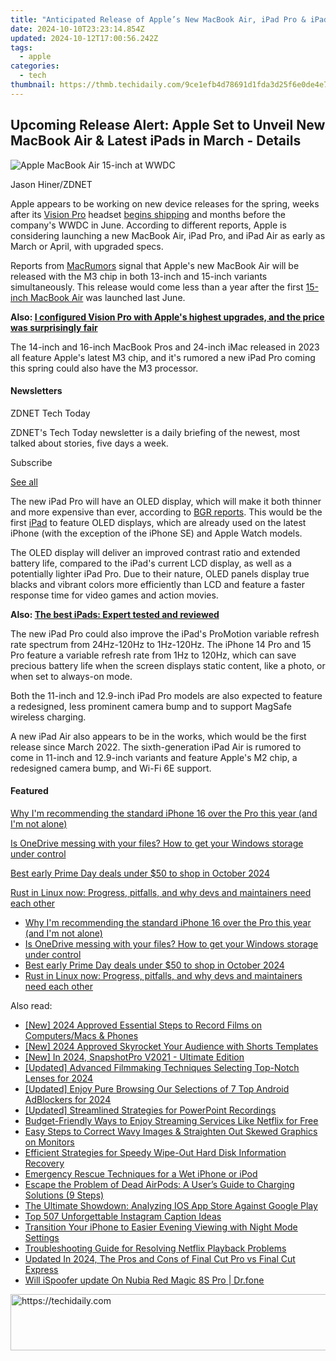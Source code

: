 ```yaml
---
title: "Anticipated Release of Apple’s New MacBook Air, iPad Pro & iPad Air in March: Details Uncovered"
date: 2024-10-10T23:23:14.854Z
updated: 2024-10-12T17:00:56.242Z
tags:
  - apple
categories:
  - tech
thumbnail: https://thmb.techidaily.com/9ce1efb4d78691d1fda3d25f6e0de4e7036d8fbbf749d1e5f5caf96b519e32e1.png
---
```


## Upcoming Release Alert: Apple Set to Unveil New MacBook Air & Latest iPads in March - Details

![Apple MacBook Air 15-inch at WWDC](https://www.zdnet.com/a/img/resize/a7b2170efdab2c92214ac34bbb00cdba578e6d03/2023/06/05/4f025836-2097-4c49-b71a-a577b982b95d/img-8744.jpg?auto=webp&width=1280)

Jason Hiner/ZDNET

Apple appears to be working on new device releases for the spring, weeks after its [Vision Pro](https://apple.sjv.io/c/159047/435031/7613?&sharedid=zdnet&partnerpropertyid=1980086&u=https%3A%2F%2Fwww.apple.com%2Fshop%2Fbuy-vision%2Fapple-vision-pro&subId1=zd-%5F%5FCOM%5FCLICK%5FID%5F%5F-dtp) headset [begins shipping](https://www.zdnet.com/article/what-vision-pro-shipping-times-tell-us-about-the-demand-for-apples-xr-headset/) and months before the company's WWDC in June. According to different reports, Apple is considering launching a new MacBook Air, iPad Pro, and iPad Air as early as March or April, with upgraded specs.

Reports from [MacRumors](https://www.macrumors.com/2024/01/21/new-ipads-and-macbook-airs-spring-2024-rumor/) signal that Apple's new MacBook Air will be released with the M3 chip in both 13-inch and 15-inch variants simultaneously. This release would come less than a year after the first [15-inch MacBook Air](https://shop-links.co/link/?url=https%3A%2F%2Fwww.bestbuy.com%2Fsite%2Fapple-macbook-air-15-laptop-m2-chip-8gb-memory-256gb-ssd-latest-model-midnight%2F6534606.p%3F%26skuId%3D6534606%26utm_source%3Dnarrativ&publisher_slug=itechdaily19598&exclusive=1) was launched last June. 

**Also: [I configured Vision Pro with Apple's highest upgrades, and the price was surprisingly fair](https://www.zdnet.com/article/i-configured-vision-pro-with-apples-highest-upgrades-and-the-price-was-surprisingly-fair/)**

The 14-inch and 16-inch MacBook Pros and 24-inch iMac released in 2023 all feature Apple's latest M3 chip, and it's rumored a new iPad Pro coming this spring could also have the M3 processor.

#### Newsletters

ZDNET Tech Today

ZDNET's Tech Today newsletter is a daily briefing of the newest, most talked about stories, five days a week.

 Subscribe

[See all](https://www.zdnet.com/newsletters/)

The new iPad Pro will have an OLED display, which will make it both thinner and more expensive than ever, according to [BGR reports](https://bgr.com/tech/12-9-inch-ipad-air-6-design-just-leaked-with-no-surprises-at-all/). This would be the first [iPad](https://www.zdnet.com/article/best-ipad/) to feature OLED displays, which are already used on the latest iPhone (with the exception of the iPhone SE) and Apple Watch models. 

The OLED display will deliver an improved contrast ratio and extended battery life, compared to the iPad's current LCD display, as well as a potentially lighter iPad Pro. Due to their nature, OLED panels display true blacks and vibrant colors more efficiently than LCD and feature a faster response time for video games and action movies.

**Also: [The best iPads: Expert tested and reviewed](https://www.zdnet.com/article/best-ipad/)**

The new iPad Pro could also improve the iPad's ProMotion variable refresh rate spectrum from 24Hz-120Hz to 1Hz-120Hz. The iPhone 14 Pro and 15 Pro feature a variable refresh rate from 1Hz to 120Hz, which can save precious battery life when the screen displays static content, like a photo, or when set to always-on mode. 

Both the 11-inch and 12.9-inch iPad Pro models are also expected to feature a redesigned, less prominent camera bump and to support MagSafe wireless charging.

A new iPad Air also appears to be in the works, which would be the first release since March 2022\. The sixth-generation iPad Air is rumored to come in 11-inch and 12.9-inch variants and feature Apple's M2 chip, a redesigned camera bump, and Wi-Fi 6E support.

#### Featured

[Why I'm recommending the standard iPhone 16 over the Pro this year (and I'm not alone)](https://www.zdnet.com/article/why-im-recommending-the-standard-iphone-16-over-the-pro-this-year-and-im-not-alone/ "Why I'm recommending the standard iPhone 16 over the Pro this year (and I'm not alone)")

[Is OneDrive messing with your files? How to get your Windows storage under control](https://www.zdnet.com/article/is-onedrive-messing-with-your-files-how-to-get-your-windows-storage-under-control/ "Is OneDrive messing with your files? How to get your Windows storage under control")

[Best early Prime Day deals under $50 to shop in October 2024](https://www.zdnet.com/article/best-early-prime-day-deals-under-50/ "Best early Prime Day deals under $50 to shop in October 2024")

[Rust in Linux now: Progress, pitfalls, and why devs and maintainers need each other](https://www.zdnet.com/article/rust-in-linux-now-progress-pitfalls-and-why-devs-and-maintainers-need-each-other/ "Rust in Linux now: Progress, pitfalls, and why devs and maintainers need each other")

* [Why I'm recommending the standard iPhone 16 over the Pro this year (and I'm not alone)](https://www.zdnet.com/article/why-im-recommending-the-standard-iphone-16-over-the-pro-this-year-and-im-not-alone/ "Why I'm recommending the standard iPhone 16 over the Pro this year (and I'm not alone)")
* [Is OneDrive messing with your files? How to get your Windows storage under control](https://www.zdnet.com/article/is-onedrive-messing-with-your-files-how-to-get-your-windows-storage-under-control/ "Is OneDrive messing with your files? How to get your Windows storage under control")
* [Best early Prime Day deals under $50 to shop in October 2024](https://www.zdnet.com/article/best-early-prime-day-deals-under-50/ "Best early Prime Day deals under $50 to shop in October 2024")
* [Rust in Linux now: Progress, pitfalls, and why devs and maintainers need each other](https://www.zdnet.com/article/rust-in-linux-now-progress-pitfalls-and-why-devs-and-maintainers-need-each-other/ "Rust in Linux now: Progress, pitfalls, and why devs and maintainers need each other")

<ins class="adsbygoogle"
     style="display:block"
     data-ad-format="autorelaxed"
     data-ad-client="ca-pub-7571918770474297"
     data-ad-slot="1223367746"></ins>

<ins class="adsbygoogle"
     style="display:block"
     data-ad-client="ca-pub-7571918770474297"
     data-ad-slot="8358498916"
     data-ad-format="auto"
     data-full-width-responsive="true"></ins>

<span class="atpl-alsoreadstyle">Also read:</span>
<div><ul>
<li><a href="https://screen-activity-recording.techidaily.com/new-2024-approved-essential-steps-to-record-films-on-computersmacs-and-phones/"><u>[New] 2024 Approved Essential Steps to Record Films on Computers/Macs & Phones</u></a></li>
<li><a href="https://youtube-zero.techidaily.com/024-approved-skyrocket-your-audience-with-shorts-templates/"><u>[New] 2024 Approved Skyrocket Your Audience with Shorts Templates</u></a></li>
<li><a href="https://video-capture.techidaily.com/new-in-2024-snapshotpro-v2021-ultimate-edition/"><u>[New] In 2024, SnapshotPro V2021 - Ultimate Edition</u></a></li>
<li><a href="https://facebook-video-share.techidaily.com/updated-advanced-filmmaking-techniques-selecting-top-notch-lenses-for-2024/"><u>[Updated] Advanced Filmmaking Techniques Selecting Top-Notch Lenses for 2024</u></a></li>
<li><a href="https://facebook-video-footage.techidaily.com/updated-enjoy-pure-browsing-our-selections-of-7-top-android-adblockers-for-2024/"><u>[Updated] Enjoy Pure Browsing Our Selections of 7 Top Android AdBlockers for 2024</u></a></li>
<li><a href="https://screen-video-capture.techidaily.com/updated-streamlined-strategies-for-powerpoint-recordings/"><u>[Updated] Streamlined Strategies for PowerPoint Recordings</u></a></li>
<li><a href="https://techno-recovery.techidaily.com/budget-friendly-ways-to-enjoy-streaming-services-like-netflix-for-free/"><u>Budget-Friendly Ways to Enjoy Streaming Services Like Netflix for Free</u></a></li>
<li><a href="https://techno-recovery.techidaily.com/easy-steps-to-correct-wavy-images-and-straighten-out-skewed-graphics-on-monitors/"><u>Easy Steps to Correct Wavy Images & Straighten Out Skewed Graphics on Monitors</u></a></li>
<li><a href="https://win-community.techidaily.com/efficient-strategies-for-speedy-wipe-out-hard-disk-information-recovery/"><u>Efficient Strategies for Speedy Wipe-Out Hard Disk Information Recovery</u></a></li>
<li><a href="https://techno-recovery.techidaily.com/emergency-rescue-techniques-for-a-wet-iphone-or-ipod/"><u>Emergency Rescue Techniques for a Wet iPhone or iPod</u></a></li>
<li><a href="https://techno-recovery.techidaily.com/escape-the-problem-of-dead-airpods-a-users-guide-to-charging-solutions-9-steps/"><u>Escape the Problem of Dead AirPods: A User’s Guide to Charging Solutions (9 Steps)</u></a></li>
<li><a href="https://techno-recovery.techidaily.com/the-ultimate-showdown-analyzing-ios-app-store-against-google-play/"><u>The Ultimate Showdown: Analyzing IOS App Store Against Google Play</u></a></li>
<li><a href="https://techno-recovery.techidaily.com/top-507-unforgettable-instagram-caption-ideas/"><u>Top 507 Unforgettable Instagram Caption Ideas</u></a></li>
<li><a href="https://techno-recovery.techidaily.com/transition-your-iphone-to-easier-evening-viewing-with-night-mode-settings/"><u>Transition Your iPhone to Easier Evening Viewing with Night Mode Settings</u></a></li>
<li><a href="https://techno-recovery.techidaily.com/1722883487115-troubleshooting-guide-for-resolving-netflix-playback-problems/"><u>Troubleshooting Guide for Resolving Netflix Playback Problems</u></a></li>
<li><a href="https://smart-video-editing.techidaily.com/updated-in-2024-the-pros-and-cons-of-final-cut-pro-vs-final-cut-express/"><u>Updated In 2024, The Pros and Cons of Final Cut Pro vs Final Cut Express</u></a></li>
<li><a href="https://fake-location.techidaily.com/will-ispoofer-update-on-nubia-red-magic-8s-pro-drfone-by-drfone-virtual-android/"><u>Will iSpoofer update On Nubia Red Magic 8S Pro | Dr.fone</u></a></li>
</ul></div>

<!-- affiliate ads begin -->
<a href="https://appsumo.8odi.net/c/5597632/2037334/7443" target="_top" id="2037334">
  <img src="//a.impactradius-go.com/display-ad/7443-2037334" border="0" alt="https://techidaily.com" width="728" height="90"/>
</a>
<img height="0" width="0" src="https://appsumo.8odi.net/i/5597632/2037334/7443" style="position:absolute;visibility:hidden;" border="0" />
<!-- affiliate ads end -->


